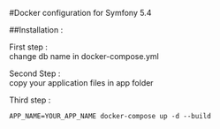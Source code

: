 #Docker configuration for Symfony 5.4

##Installation :

First step :\
change db name in docker-compose.yml

Second Step :\
copy your application files in app folder

Third step :
```
APP_NAME=YOUR_APP_NAME docker-compose up -d --build
```